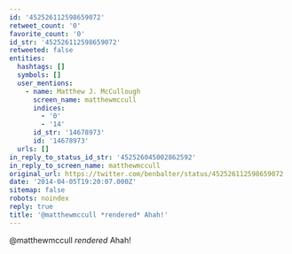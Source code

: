 ```yaml
---
id: '452526112598659072'
retweet_count: '0'
favorite_count: '0'
id_str: '452526112598659072'
retweeted: false
entities:
  hashtags: []
  symbols: []
  user_mentions:
    - name: Matthew J. McCullough
      screen_name: matthewmccull
      indices:
        - '0'
        - '14'
      id_str: '14678973'
      id: '14678973'
  urls: []
in_reply_to_status_id_str: '452526045002862592'
in_reply_to_screen_name: matthewmccull
original_url: https://twitter.com/benbalter/status/452526112598659072
date: '2014-04-05T19:20:07.000Z'
sitemap: false
robots: noindex
reply: true
title: '@matthewmccull *rendered* Ahah!'
---
```


@matthewmccull *rendered* Ahah!